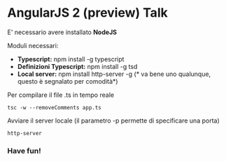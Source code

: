 # AngularJS 2 (preview) Talk

E' necessario avere installato **NodeJS**

Moduli necessari:
- **Typescript:** npm install -g typescript
- **Definizioni Typescript:** npm install -g tsd
- **Local server:** npm install http-server -g (* va bene uno qualunque, questo è segnalato per comodità*)

Per compilare il file .ts in tempo reale 
	
	tsc -w --removeComments app.ts

Avviare il server locale (il parametro -p permette di specificare una porta)
	
	http-server

### Have fun!